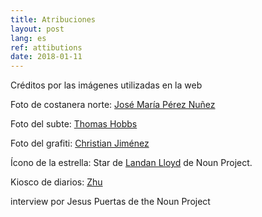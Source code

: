 ```yaml
---
title: Atribuciones
layout: post
lang: es
ref: attibutions
date: 2018-01-11
---
```


Créditos por las imágenes utilizadas en la web

Foto de costanera norte: [José María Pérez Nuñez](https://www.flickr.com/photos/jmpznz/1762152357)

Foto del subte: [Thomas Hobbs](https://www.flickr.com/photos/thomashobbs/363201423/)

Foto del grafiti: [Christian Jiménez](https://www.flickr.com/photos/furlin/6225826766)

Ícono de la estrella: Star de [Landan Lloyd](https://thenounproject.com/landan/) de Noun Project.

Kiosco de diarios: [Zhu](https://www.flickr.com/photos/xiaozhuli/3513304451/)

interview por Jesus Puertas de the Noun Project